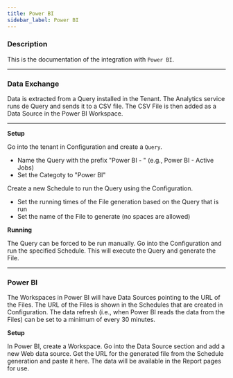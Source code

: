 ```yaml
---
title: Power BI
sidebar_label: Power BI
---
```


### Description

This is the documentation of the integration with `Power BI`.

---

### Data Exchange

Data is extracted from a Query installed in the Tenant.
The Analytics service runs de Query and sends it to a CSV file.
The CSV File is then added as a Data Source in the Power BI Workspace.

---

**Setup** <br />

Go into the tenant in Configuration and create a `Query`.
- Name the Query with the prefix "Power BI - " (e.g., Power BI - Active Jobs)
- Set the Categoty to "Power BI"

Create a new Schedule to run the Query using the Configuration.
- Set the running times of the File generation based on the Query that is run
- Set the name of the File to generate (no spaces are allowed)


**Running** <br />

The Query can be forced to be run manually.
Go into the Configuration and run the specified Schedule.
This will execute the Query and generate the File.

---

### Power BI

The Workspaces in Power BI will have Data Sources pointing to the URL of the Files.
The URL of the Files is shown in the Schedules that are created in Configuration.
The data refresh (i.e., when Power BI reads the data from the Files) can be set to a minimum of every 30 minutes.

**Setup** <br />

In Power BI, create a Workspace.
Go into the Data Source section and add a new Web data source.
Get the URL for the generated file from the Schedule generation and paste it here.
The data will be available in the Report pages for use.
